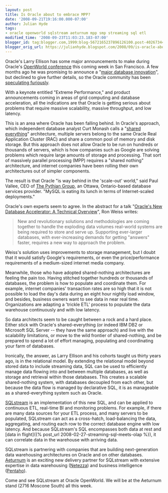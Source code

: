 ```yaml
---
layout: post
title: Is Oracle about to embrace MPP?
date: '2008-09-21T19:16:00.000-07:00'
author: Julian Hyde
tags:
- oracle openworld sqlstream aeturnum mpp smp streaming sql etl
modified_time: '2008-09-23T11:03:23.183-07:00'
blogger_id: tag:blogger.com,1999:blog-5672165237896126100.post-4026734431624018875
blogger_orig_url: https://julianhyde.blogspot.com/2008/09/is-oracle-about-to-embrace-mpp.html
---
```


Oracle's Larry Ellison has some major announcements to make during
Oracle's [OpenWorld conference](https://www.oracle.com/openworld/2008/index.html)
this coming week in San Francisco. A few months ago he
was promising to announce a
"[major database innovation](https://seekingalpha.com/article/82717-oracle-f4q08-qtr-end-5-31-08-earnings-call-transcript?page=3)",
but declined to give further details, so the Oracle community has been
[speculating furiously](http://www.computerworld.com/action/article.do?command=viewArticleBasic&amp;taxonomyName=Databases&amp;articleId=9115059&amp;taxonomyId=53&amp;pageNumber=1).

With a keynote entitled "Extreme Performance," and product
announcements coming in areas of grid computing and database
acceleration, all the indications are that Oracle is getting serious
about problems that require massive scalability, massive throughput,
and low latency.

This is an area where Oracle has been falling behind. In Oracle's
approach, which independent database analyst Curt Monash calls a
"[shared everything](https://www.dbms2.com/2007/03/06/why-oracle-and-microsoft-will-lose-in-vldb-data-warehousing/)"
architecture, multiple servers belong to the same Oracle Real
Application Cluster (RAC) and share a common pool of memory and disk
storage. But this approach does not allow Oracle to be run on hundreds
or thousands of servers, which is how companies such as Google are
solving problems which require large amounts of storage and
processing. That sort of massively parallel processing (MPP) requires
a "shared nothing" architecture, and internet companies have been
rolling their own architectures out of simpler components.

The result is that Oracle "is way behind in the 'scale-out' world,"
said Paul Vallee, CEO of [The Pythian Group](http://www.pythian.com/),
an Ottawa, Ontario-based database services provider. "MySQL
is eating its lunch in terms of Internet-scaled deployments."

Oracle's own experts seem to agree. In the abstract for a talk
"[Oracle's New Database Accelerator: A Technical Overview](http://www28.cplan.com/cc208/session_details.jsp?isid=298681&amp;ilocation_id=208-1&amp;ilanguage=english)",
Ron Weiss writes:

> New and revolutionary solutions and methodologies are coming
> together to handle the exploding data volumes real-world systems are
> being required to store and serve up. Supporting ever-larger
> databases, with ever-increasing demands for getting "answers"
> faster, requires a new way to approach the problem.

Weiss's solution uses improvements to storage management, but I doubt
that it would satisfy Google's requirements, or even the
price/performance requirements of a medium-sized internet media
company.

Meanwhile, those who have adopted shared-nothing architectures are
feeling the pain too. Having stitched together hundreds or thousands
of databases, the problem is how to populate and coordinate them. For
example, internet companies' transaction rates are so high that it is
not possible to load the day's data during an eight hour nightly load
window, and besides, business owners want to see data in near real
time. Organizations are adapting a 'trickle ETL' process to populate
the data warehouse continuously and with low latency.

So data architects seem to be caught between a rock and a hard
place. Either stick with Oracle's shared-everything (or indeed IBM DB2
or Microsoft SQL Server -- they have the same approach) and live with
the scalability limitations, or move to the wild frontier of
shared-nothing, and be prepared to spend a lot of effort managing,
populating and coordinating your farm of databases.

Ironically, the answer, as Larry Ellison and his cohorts taught us
thirty years ago, is in the relational model. By extending the
relational model beyond stored data to include streaming data, SQL can
be used to efficiently manage data flowing into and between multiple
databases, as well as storage and retrieval within those
databases. This creates a scalable shared-nothing system, with
databases decoupled from each other, but because the data flow is
managed by declarative SQL, it is as manageable as a shared-everything
system such as Oracle.

[SQLstream](https://www.sqlstream.com/) is an implementation
of this new SQL, and can be applied to continuous ETL, real-time BI
and monitoring problems. For example, if there are many data sources
for your ETL process, and many servers to be populated, SQLstream can
act as a cross-hatch, load-balancing the data, aggregating, and
routing each row to the correct database engine with low latency. And
because SQLstream's SQL encompasses both data at rest and
[data in flight]({% post_url 2008-02-27-streaming-sql-meets-olap %}),
it can correlate data in the warehouse with arriving data.

SQLstream is partnering with companies that are building
next-generation data warehousing architectures on Oracle and on other
databases. [Aeturnum](http://www.aeturnum.com/) is an
exciting new delivery partner for SQLstream with extensive expertise
in data warehousing ([Netezza](http://www.netezza.com/))
and business intelligence ([Pentaho](https://www.pentaho.com/)).

Come and see SQLstream at Oracle OpenWorld. We will be at the Aeturnum
stand (2716 Moscone South) all this week.
